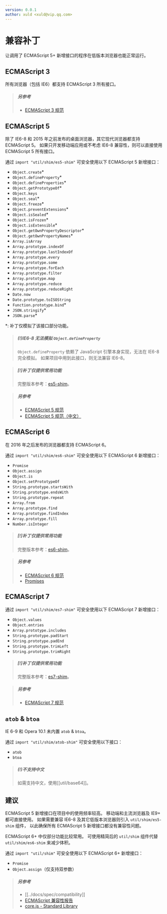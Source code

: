 ```yaml
---
version: 0.0.1
author: xuld <xuld@vip.qq.com>
---
```

# 兼容补丁
让调用了 ECMAScript 5+ 新增接口的程序在低版本浏览器也能正常运行。

## ECMAScript 3
所有浏览器（包括 IE6）都支持 ECMAScript 3 所有接口。

> ##### 另参考
> - [ECMAScript 3 规范](http://www-archive.mozilla.org/js/language/E262-3.pdf)

## ECMAScript 5
除了 IE6-8 和 2015 年之前发布的桌面浏览器，其它现代浏览器都支持 ECMAScript 5。
如果只开发移动端应用或不考虑 IE6-8 兼容性，则可以直接使用 ECMAScript 5 所有接口。

通过 `import "util/shim/es5-shim"` 可安全使用以下 ECMAScript 5 新增接口：
- `Object.create`*
- `Object.defineProperty`*
- `Object.defineProperties`*
- `Object.getPrototypeOf`*
- `Object.keys`
- `Object.seal`*
- `Object.freeze`*
- `Object.preventExtensions`*
- `Object.isSealed`*
- `Object.isFrozen`*
- `Object.isExtensible`*
- `Object.getOwnPropertyDescriptor`*
- `Object.getOwnPropertyNames`*
- `Array.isArray`
- `Array.prototype.indexOf`
- `Array.prototype.lastIndexOf`
- `Array.prototype.every`
- `Array.prototype.some`
- `Array.prototype.forEach`
- `Array.prototype.filter`
- `Array.prototype.map`
- `Array.prototype.reduce`
- `Array.prototype.reduceRight`
- `Date.now`
- `Date.prototype.toISOString`
- `Function.prototype.bind`*
- `JSON.stringify`*
- `JSON.parse`*

*: 补丁仅模拟了该接口部分功能。

> ##### (!)IE6-8 无法模拟 `Object.defineProperty`
> `Object.defineProperty` 依赖了 JavaScript 引擎本身实现，无法在 IE6-8 完全模拟。
> 如果项目中用到此接口，则无法兼容 IE6-8。

> ##### [!]补丁仅提供常用功能
> 完整版本参考：[es5-shim](https://github.com/es-shims/es5-shim)。

> ##### 另参考
> - [ECMAScript 5 规范](http://www.ecma-international.org/ecma-262/5.1/)
> - [ECMAScript 5 规范（中文）](http://lzw.me/pages/ecmascript/)

## ECMAScript 6
在 2016 年之后发布的浏览器都支持 ECMAScript 6。

通过 `import "util/shim/es6-shim"` 可安全使用以下 ECMAScript 6 新增接口：
- `Promise`
- `Object.assign`
- `Object.is`
- `Object.setPrototypeOf`
- `String.prototype.startsWith`
- `String.prototype.endsWith`
- `String.prototype.repeat`
- `Array.from`
- `Array.prototype.find`
- `Array.prototype.findIndex`
- `Array.prototype.fill`
- `Number.isInteger`

> ##### [!]补丁仅提供常用功能
> 完整版本参考：[es6-shim](https://github.com/es-shims/es6-shim)。

> ##### 另参考
> - [ECMAScript 6 规范](http://www.ecma-international.org/ecma-262/6.0/)
> - [Promises](https://www.promisejs.org/)

## ECMAScript 7
通过 `import "util/shim/es7-shim"` 可安全使用以下 ECMAScript 7 新增接口：
- `Object.values`
- `Object.entries`
- `Array.prototype.includes`
- `String.prototype.padStart`
- `String.prototype.padEnd`
- `String.prototype.trimLeft`
- `String.prototype.trimRight`

> ##### [!]补丁仅提供常用功能
> 完整版本参考：[es7-shim](https://github.com/es-shims/es7-shim)。

> ##### 另参考
> - [ECMAScript 7 规范](http://www.ecma-international.org/ecma-262/7.0/)

## `atob` & `btoa`
IE 6-9 和 Opera 10.1 未内置 `atob` & `btoa`。

通过 `import "util/shim/atob-shim"` 可安全使用以下接口：
- `atob`
- `btoa`

> ##### (!)不支持中文
> 如需支持中文，使用[[util/base64]]。

## 建议
ECMAScript 5 新增接口在项目中的使用频率较高。
移动端和主流浏览器及 IE9+ 都可直接使用。
如果需要兼容 IE6-8 及其它低版本浏览器则引入 `util/shim/es5-shim` 组件，
以此确保所有 ECMAScript 5 新增接口都没有兼容性问题。

ECMAScript 6+ 中仅部分功能比较常用。
可使用精简后的 `util/shim` 组件代替 `util/shim/es6-shim` 来减少体积。 

通过 `import "util/shim"` 可安全使用以下 ECMAScript 6+ 新增接口：
- `Promise`
- `Object.assign`（仅支持双参数）

> ##### 另参考
> - [[../docs/spec/compatibility]]
> - [ECMAScript 兼容性报告](http://kangax.github.io/compat-table/)
> - [core.js - Standard Library](https://github.com/zloirock/core-js)
